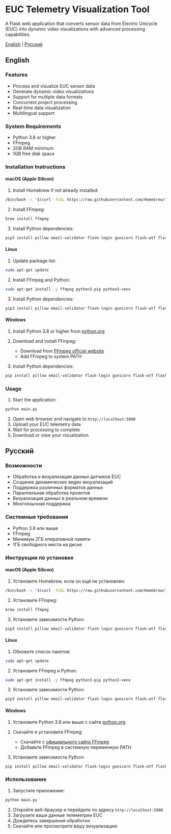 # EUC Telemetry Visualization Tool

A Flask web application that converts sensor data from Electric Unicycle (EUC) into dynamic video visualizations with advanced processing capabilities.

[English](#english) | [Русский](#русский)

## English

### Features
- Process and visualize EUC sensor data
- Generate dynamic video visualizations
- Support for multiple data formats
- Concurrent project processing
- Real-time data visualization
- Multilingual support

### System Requirements
- Python 3.8 or higher
- FFmpeg
- 2GB RAM minimum
- 1GB free disk space

### Installation Instructions

#### macOS (Apple Silicon)
1. Install Homebrew if not already installed:
```bash
/bin/bash -c "$(curl -fsSL https://raw.githubusercontent.com/Homebrew/install/HEAD/install.sh)"
```

2. Install FFmpeg:
```bash
brew install ffmpeg
```

3. Install Python dependencies:
```bash
pip3 install pillow email-validator flask-login gunicorn flask-wtf flask psycopg2-binary werkzeug ffmpeg-python flask-sqlalchemy pandas numpy
```

#### Linux
1. Update package list:
```bash
sudo apt-get update
```

2. Install FFmpeg and Python:
```bash
sudo apt-get install -y ffmpeg python3-pip python3-venv
```

3. Install Python dependencies:
```bash
pip3 install pillow email-validator flask-login gunicorn flask-wtf flask psycopg2-binary werkzeug ffmpeg-python flask-sqlalchemy pandas numpy
```

#### Windows
1. Install Python 3.8 or higher from [python.org](https://python.org)

2. Download and install FFmpeg:
   - Download from [FFmpeg official website](https://ffmpeg.org/download.html)
   - Add FFmpeg to system PATH

3. Install Python dependencies:
```bash
pip install pillow email-validator flask-login gunicorn flask-wtf flask psycopg2-binary werkzeug ffmpeg-python flask-sqlalchemy pandas numpy
```

### Usage
1. Start the application:
```bash
python main.py
```
2. Open web browser and navigate to `http://localhost:5000`
3. Upload your EUC telemetry data
4. Wait for processing to complete
5. Download or view your visualization

## Русский

### Возможности
- Обработка и визуализация данных датчиков EUC
- Создание динамических видео визуализаций
- Поддержка различных форматов данных
- Параллельная обработка проектов
- Визуализация данных в реальном времени
- Многоязычная поддержка

### Системные требования
- Python 3.8 или выше
- FFmpeg
- Минимум 2ГБ оперативной памяти
- 1ГБ свободного места на диске

### Инструкции по установке

#### macOS (Apple Silicon)
1. Установите Homebrew, если он ещё не установлен:
```bash
/bin/bash -c "$(curl -fsSL https://raw.githubusercontent.com/Homebrew/install/HEAD/install.sh)"
```

2. Установите FFmpeg:
```bash
brew install ffmpeg
```

3. Установите зависимости Python:
```bash
pip3 install pillow email-validator flask-login gunicorn flask-wtf flask psycopg2-binary werkzeug ffmpeg-python flask-sqlalchemy pandas numpy
```

#### Linux
1. Обновите список пакетов:
```bash
sudo apt-get update
```

2. Установите FFmpeg и Python:
```bash
sudo apt-get install -y ffmpeg python3-pip python3-venv
```

3. Установите зависимости Python:
```bash
pip3 install pillow email-validator flask-login gunicorn flask-wtf flask psycopg2-binary werkzeug ffmpeg-python flask-sqlalchemy pandas numpy
```

#### Windows
1. Установите Python 3.8 или выше с сайта [python.org](https://python.org)

2. Скачайте и установите FFmpeg:
   - Скачайте с [официального сайта FFmpeg](https://ffmpeg.org/download.html)
   - Добавьте FFmpeg в системную переменную PATH

3. Установите зависимости Python:
```bash
pip install pillow email-validator flask-login gunicorn flask-wtf flask psycopg2-binary werkzeug ffmpeg-python flask-sqlalchemy pandas numpy
```

### Использование
1. Запустите приложение:
```bash
python main.py
```
2. Откройте веб-браузер и перейдите по адресу `http://localhost:5000`
3. Загрузите ваши данные телеметрии EUC
4. Дождитесь завершения обработки
5. Скачайте или просмотрите вашу визуализацию
